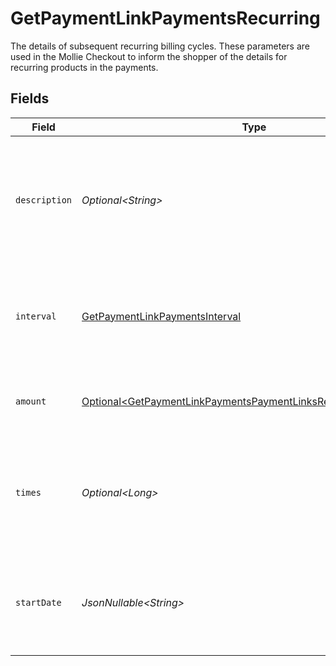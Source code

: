 # GetPaymentLinkPaymentsRecurring

The details of subsequent recurring billing cycles. These parameters are used in the Mollie Checkout
to inform the shopper of the details for recurring products in the payments.


## Fields

| Field                                                                                                                                            | Type                                                                                                                                             | Required                                                                                                                                         | Description                                                                                                                                      | Example                                                                                                                                          |
| ------------------------------------------------------------------------------------------------------------------------------------------------ | ------------------------------------------------------------------------------------------------------------------------------------------------ | ------------------------------------------------------------------------------------------------------------------------------------------------ | ------------------------------------------------------------------------------------------------------------------------------------------------ | ------------------------------------------------------------------------------------------------------------------------------------------------ |
| `description`                                                                                                                                    | *Optional\<String>*                                                                                                                              | :heavy_minus_sign:                                                                                                                               | A description of the recurring item. If not present, the main description of the item will be used.                                              | Gym subscription                                                                                                                                 |
| `interval`                                                                                                                                       | [GetPaymentLinkPaymentsInterval](../../models/operations/GetPaymentLinkPaymentsInterval.md)                                                      | :heavy_check_mark:                                                                                                                               | Cadence unit of the recurring item. For example: `12 months`, `52 weeks` or `365 days`.                                                          | 12 months                                                                                                                                        |
| `amount`                                                                                                                                         | [Optional\<GetPaymentLinkPaymentsPaymentLinksResponse200Amount>](../../models/operations/GetPaymentLinkPaymentsPaymentLinksResponse200Amount.md) | :heavy_minus_sign:                                                                                                                               | Total amount and currency of the recurring item.                                                                                                 |                                                                                                                                                  |
| `times`                                                                                                                                          | *Optional\<Long>*                                                                                                                                | :heavy_minus_sign:                                                                                                                               | Total number of charges for the subscription to complete. Leave empty for ongoing subscription.                                                  | 1                                                                                                                                                |
| `startDate`                                                                                                                                      | *JsonNullable\<String>*                                                                                                                          | :heavy_minus_sign:                                                                                                                               | The start date of the subscription if it does not start right away (format `YYYY-MM-DD`)                                                         | 2024-12-12                                                                                                                                       |